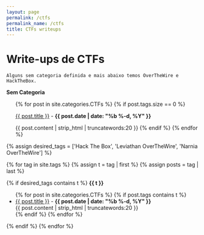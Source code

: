 ```yaml
---
layout: page
permalink: /ctfs
permalink_name: /ctfs
title: CTFs writeups
---
```


# Write-ups de CTFs
`Alguns sem categoria definida e mais abaixo temos OverTheWire e HackTheBox.`

<strong>Sem Categoria</strong>
<ul>
{% for post in site.categories.CTFs %}
  {% if post.tags.size == 0 %}
  <p><a href="{{ post.url }}">{{ post.title }}</a> - <b>{{ post.date | date: "%b %-d, %Y" }}</b></p>

  {{ post.content | strip_html | truncatewords:20 }}
  {% endif %}
{% endfor %}
</ul>

{% assign desired_tags = ['Hack The Box', 'Leviathan OverTheWire', 'Narnia OverTheWire'] %}

{% for tag in site.tags %}
  {% assign t = tag | first %}
  {% assign posts = tag | last %}

  {% if desired_tags contains t %}
    <strong>{{ t }}</strong>
    <ul>
      {% for post in site.categories.CTFs %}
        {% if post.tags contains t %}
          <li>
            <a href="{{ post.url }}">{{ post.title }}</a> - <b>{{ post.date | date: "%b %-d, %Y" }}</b><br>
            {{ post.content | strip_html | truncatewords:20 }}
          </li>
        {% endif %}
      {% endfor %}
    </ul>
  {% endif %}
{% endfor %}



